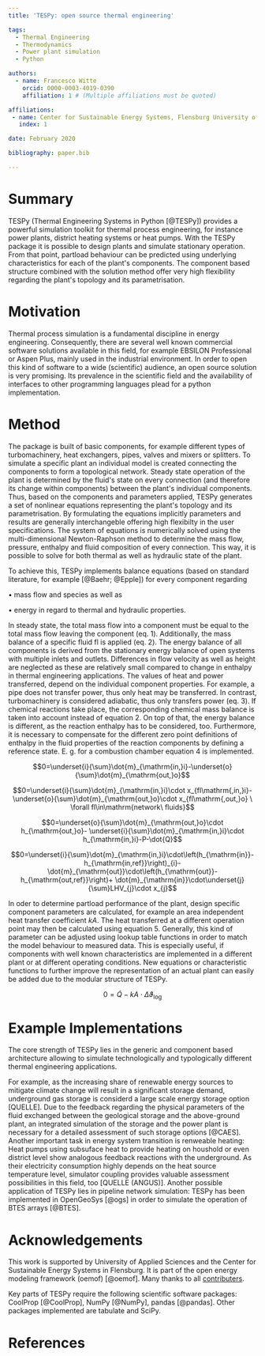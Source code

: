 ```yaml
---
title: 'TESPy: open source thermal engineering'

tags:
  - Thermal Engineering
  - Thermodynamics
  - Power plant simulation
  - Python

authors:
  - name: Francesco Witte
    orcid: 0000-0003-4019-0390
    affiliation: 1 # (Multiple affiliations must be quoted)

affiliations:
 - name: Center for Sustainable Energy Systems, Flensburg University of Applied Sciences, Germany
   index: 1

date: February 2020

bibliography: paper.bib

---
```


# Summary

TESPy (Thermal Engineering Systems in Python [@TESPy]) provides a powerful
simulation toolkit for thermal process engineering, for instance power plants,
district heating systems or heat pumps. With the TESPy package it is possible to
design plants and simulate stationary operation. From that point, partload
behaviour can be predicted using underlying characteristics for each of the
plant's components. The component based structure combined with the solution
method offer very high flexibility regarding the plant's topology and its
parametrisation.

# Motivation

Thermal process simulation is a fundamental discipline in energy engineering.
Consequently, there are several well known commercial software solutions
available in this field, for example EBSILON Professional or Aspen Plus, mainly
used in the industrial environment. In order to open this kind of software to a
wide (scientific) audience, an open source solution is very promising. Its
prevalence in the scientific field and the availability of interfaces to other
programming languages plead for a python implementation.

# Method

The package is built of basic components, for example different types of
turbomachinery, heat exchangers, pipes, valves and mixers or splitters. To
simulate a specific plant an individual model is created connecting the
components to form a topological network. Steady state operation of the plant is
determined by the fluid's state on every connection (and therefore its change
within components) between the plant's individual components. Thus, based on the
components and parameters applied, TESPy generates a set of nonlinear equations
representing the plant's topology and its parametrisation. By formulating the
equations implicitly parameters and results are generally interchangeble
offering high flexibilty in the user specifications. The system of equations is
numerically solved using the multi-dimensional Newton-Raphson method to
determine the mass flow, pressure, enthalpy and fluid composition of every
connection. This way, it is possible to solve for both thermal as well as
hydraulic state of the plant.

To achieve this, TESPy implements balance equations (based on standard
literature, for example [@Baehr; @Epple]) for every component regarding

• mass flow and species as well as

• energy in regard to thermal and hydraulic properties.

In steady state, the total mass flow into a component must be equal to the total
mass flow leaving the component (eq. 1). Additionally, the mass balance of a
specific fluid fl is applied (eq. 2). The energy balance of all components is
derived from the stationary energy balance of open systems with multiple inlets
and outlets. Differences in flow velocity as well as height are neglected as
these are relatively small compared to change in enthalpy in thermal engineering
applications. The values of heat and power transferred, depend on the individual
component properties. For example, a pipe does not transfer power, thus only
heat may be transferred. In contrast, turbomachinery is considered adiabatic,
thus only transfers power (eq. 3). If chemical reactions take place, the
corresponding chemical mass balance is taken into account instead of equation 2.
On top of that, the energy balance is different, as the reaction enthalpy has to
be considered, too. Furthermore, it is necessary to compensate for the different
zero point definitions of enthalpy in the fluid properties of the reaction
components by defining a reference state. E. g. for a combustion chamber
equation 4 is implemented.

$$0=\underset{i}{\sum}\dot{m}_{\mathrm{in,}i}-\underset{o}{\sum}\dot{m}_{\mathrm{out,}o}$$

$$0=\underset{i}{\sum}\dot{m}_{\mathrm{in,}i}\cdot x_{fl\mathrm{,in,}i}-
\underset{o}{\sum}\dot{m}_{\mathrm{out,}o}\cdot x_{fl\mathrm{,out,}o}
\ \forall fl\in\mathrm{network\ fluids}$$

$$0=\underset{o}{\sum}\dot{m}_{\mathrm{out,}o}\cdot h_{\mathrm{out,}o}-
\underset{i}{\sum}\dot{m}_{\mathrm{in,}i}\cdot h_{\mathrm{in,}i}-P-\dot{Q}$$

$$0=\underset{i}{\sum}\dot{m}_{\mathrm{in,}i}\cdot\left(h_{\mathrm{in}}-
h_{\mathrm{in,ref}}\right)_{i}-
\dot{m}_{\mathrm{out}}\cdot\left(h_{\mathrm{out}}-h_{\mathrm{out,ref}}\right)+
\dot{m}_{\mathrm{in}}\cdot\underset{j}{\sum}LHV_{j}\cdot x_{j}$$

In oder to determine partload performance of the plant, design specific
component parameters are calculated, for example an area independent heat
transfer coefficient $kA$. The heat transferred at a different operation point
may then be calculated using equation 5. Generally, this kind of parameter can
be adjusted using lookup table functions in order to match the model behaviour
to measured data. This is especially useful, if components with well known
characteristics are implemented in a different plant or at different operating
conditions. New equations or characteristic functions to further improve the
representation of an actual plant can easily be added due to the modular
structure of TESPy.

$$0=\dot{Q}-kA\cdot\Delta\vartheta_{\mathrm{log}}$$

# Example Implementations

The core strength of TESPy lies in the generic and component based architecture
allowing to simulate technologically and typologically different thermal
engineering applications.

For example, as the increasing share of renewable energy sources to mitigate
climate change will result in a significant storage demand, underground gas
storage is considerd a large scale energy storage option [QUELLE]. Due to the
feedback regarding the physical parameters of the fluid exchanged between the
geological storage and the above-ground plant, an integrated simulation of the
storage and the power plant is necessary for a detailed assessment of such
storage options [@CAES]. Another important task in energy system transition is
renweable heating: Heat pumps using subsuface heat to provide heating on
houshold or even district level show analogous feedback reactions with the
underground. As their electricity consumption highly depends on the heat source
temperature level, simulator coupling provides valuable assessment possibilities
in this field, too [QUELLE (ANGUS)]. Another possible application of TESPy lies
in pipeline network simulation: TESPy has been implemented in OpenGeoSys [@ogs]
in order to simulate the operation of BTES arrays [@BTES].

# Acknowledgements

This work is supported by University of Applied Sciences and the Center for
Sustainable Energy Systems in Flensburg. It is part of the open energy modeling
framework (oemof) [@oemof]. Many thanks to all [contributers](https://github.com/oemof/tespy/graphs/contributors).

Key parts of TESPy require the following scientific software packages: CoolProp
[@CoolProp], NumPy [@NumPy], pandas [@pandas]. Other packages implemented are
tabulate and SciPy.

# References
